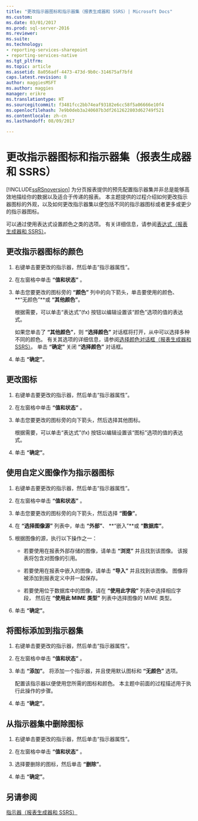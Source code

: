```yaml
---
title: "更改指示器图标和指示器集（报表生成器和 SSRS）| Microsoft Docs"
ms.custom: 
ms.date: 03/01/2017
ms.prod: sql-server-2016
ms.reviewer: 
ms.suite: 
ms.technology:
- reporting-services-sharepoint
- reporting-services-native
ms.tgt_pltfrm: 
ms.topic: article
ms.assetid: 8a056adf-4473-473d-9b0c-314675af7bfd
caps.latest.revision: 8
author: maggiesMSFT
ms.author: maggies
manager: erikre
ms.translationtype: HT
ms.sourcegitcommit: f3481fcc2bb74eaf93182e6cc58f5a06666e10f4
ms.openlocfilehash: 7e9b0deb3a240607b3df2612622803d62749f521
ms.contentlocale: zh-cn
ms.lasthandoff: 08/09/2017

---
```

# <a name="change-indicator-icons-and-indicator-sets-report-builder-and-ssrs"></a>更改指示器图标和指示器集（报表生成器和 SSRS）
  [!INCLUDE[ssRSnoversion](../../includes/ssrsnoversion-md.md)] 为分页报表提供的预先配置指示器集并非总是能够高效地描绘你的数据以及适合于传递的报表。 本主题提供的过程介绍如何更改指示器图标的外观，以及如何更改指示器集以便包括不同的指示器图标或者更多或更少的指示器图标。  
  
 可以通过使用表达式设置颜色之类的选项。 有关详细信息，请参阅[表达式（报表生成器和 SSRS）](../../reporting-services/report-design/expressions-report-builder-and-ssrs.md)。  
  
## <a name="to-change-the-color-of-an-indicator-icon"></a>更改指示器图标的颜色  
  
1.  右键单击要更改的指示器，然后单击“指示器属性”。  
  
2.  在左窗格中单击 **“值和状态”** 。  
  
3.  单击您要更改的图标旁的 **“颜色”** 列中的向下箭头，单击要使用的颜色、 **“无颜色”**或 **“其他颜色”**。  
  
     根据需要，可以单击“表达式”(fx) 按钮以编辑设置该“颜色”选项的值的表达式。  
  
     如果您单击了 **“其他颜色”**，则 **“选择颜色”** 对话框将打开，从中可以选择多种不同的颜色。 有关其选项的详细信息，请参阅[选择颜色对话框（报表生成器和 SSRS）](http://msdn.microsoft.com/library/ac7089a3-5c7b-4f53-8348-180610e86da2)。 单击 **“确定”** 关闭 **“选择颜色”** 对话框。  
  
4.  单击 **“确定”**。  
  
## <a name="to-change-the-icon"></a>更改图标  
  
1.  右键单击要更改的指示器，然后单击“指示器属性”。  
  
2.  在左窗格中单击 **“值和状态”** 。  
  
3.  单击您要更改的图标旁的向下箭头，然后选择其他图标。  
  
     根据需要，可以单击“表达式”(fx) 按钮以编辑设置该“图标”选项的值的表达式。  
  
4.  单击 **“确定”**。  
  
## <a name="to-use-a-custom-image-as-an-indicator-icon"></a>使用自定义图像作为指示器图标  
  
1.  右键单击要更改的指示器，然后单击“指示器属性”。  
  
2.  在左窗格中单击 **“值和状态”** 。  
  
3.  单击您要更改的图标旁的向下箭头，然后选择 **“图像”**。  
  
4.  在 **“选择图像源”** 列表中，单击 **“外部”**、 **“嵌入”**或 **“数据库”**。  
  
5.  根据图像的源，执行以下操作之一：  
  
    -   若要使用在报表外部存储的图像，请单击 **“浏览”** 并且找到该图像。 该报表将包含对图像的引用。  
  
    -   若要使用在报表中嵌入的图像，请单击 **“导入”** 并且找到该图像。 图像将被添加到报表定义中并一起保存。  
  
    -   若要使用位于数据库中的图像，请在 **“使用此字段”** 列表中选择相应字段， 然后在 **“使用此 MIME 类型”** 列表中选择图像的 MIME 类型。  
  
6.  单击 **“确定”**。  
  
## <a name="to-add-an-icon-to-the-indicator-set"></a>将图标添加到指示器集  
  
1.  右键单击要更改的指示器，然后单击“指示器属性”。  
  
2.  在左窗格中单击 **“值和状态”** 。  
  
3.  单击 **“添加”**。 将添加一个指示器，并且使用默认图标和 **“无颜色”** 选项。  
  
     配置该指示器以便使用您所需的图标和颜色。 本主题中前面的过程描述用于执行此操作的步骤。  
  
4.  单击 **“确定”**。  
  
## <a name="to-delete-an-icon-to-the-indicator-set"></a>从指示器集中删除图标  
  
1.  右键单击要更改的指示器，然后单击“指示器属性”。  
  
2.  在左窗格中单击 **“值和状态”** 。  
  
3.  选择要删除的图标，然后单击 **“删除”**。  
  
4.  单击 **“确定”**。  
  
## <a name="see-also"></a>另请参阅  
 [指示器（报表生成器和 SSRS）](../../reporting-services/report-design/indicators-report-builder-and-ssrs.md)  
  
  
